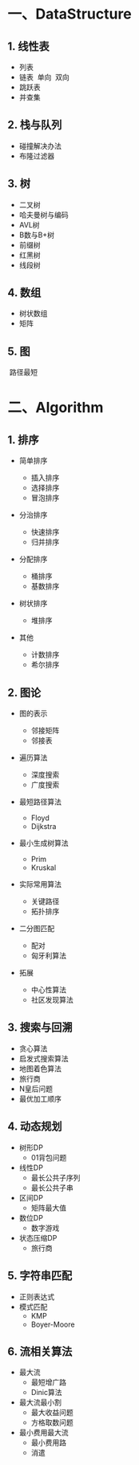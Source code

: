 # 一、DataStructure

## 1. 线性表

* 列表
* 链表
  ​		单向
  ​		双向
* 跳跃表
* 并查集

## 2. 栈与队列

* 碰撞解决办法
* 布隆过滤器

## 3. 树

 * 二叉树
 * 哈夫曼树与编码
 * AVL树
 * B数与B+树
 * 前缀树
 * 红黑树
 * 线段树

## 4. 数组

* 树状数组
* 矩阵

## 5. 图

​	路径最短

# 二、Algorithm

## 1. 排序

* 简单排序
  	* 插入排序
  	* 选择排序
  	* 冒泡排序

* 分治排序
  	* 快速排序
  	* 归并排序

* 分配排序
  * 桶排序
  * 基数排序
* 树状排序
  * 堆排序
* 其他
  * 计数排序
  * 希尔排序

## 2. 图论

* 图的表示
  * 邻接矩阵
  * 邻接表

* 遍历算法
  * 深度搜索
  * 广度搜索
* 最短路径算法
  * Floyd
  * Dijkstra
* 最小生成树算法
  * Prim
  * Kruskal
* 实际常用算法
  * 关键路径
  * 拓扑排序
* 二分图匹配
  * 配对
  * 匈牙利算法
* 拓展
  * 中心性算法
  * 社区发现算法

## 3. 搜索与回溯

* 贪心算法
* 启发式搜索算法		
* 地图着色算法		
* 旅行商		
* N皇后问题
* 最优加工顺序

## 4. 动态规划

* 树形DP
  * 01背包问题
* 线性DP
  * 最长公共子序列​
  * 最长公共子串
* 区间DP
  * 矩阵最大值
* 数位DP
  * 数字游戏
* 状态压缩DP
  * 旅行商

## 5. 字符串匹配

* 正则表达式
* 模式匹配
  * KMP
  * Boyer-Moore

## 6. 流相关算法

* 最大流
  * 最短增广路
  * Dinic算法
* 最大流最小割
  * 最大收益问题
  * 方格取数问题
* 最小费用最大流
  * 最小费用路
  * 消遣